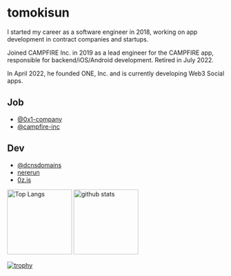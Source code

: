 # tomokisun

I started my career as a software engineer in 2018, working on app development in contract companies and startups. 

Joined CAMPFIRE Inc. in 2019 as a lead engineer for the CAMPFIRE app, responsible for backend/iOS/Android development. Retired in July 2022.

In April 2022, he founded ONE, Inc. and is currently developing Web3 Social apps.

## Job
- [@0x1-company](https://github.com/0x1-company)
- [@campfire-inc](https://github.com/campfire-inc)

## Dev
- [@dcnsdomains](https://github.com/dcnsdomains)
- [nererun](https://github.com/0x1-company/nererun)
- [0z.is](https://github.com/0x1-company/0z.is)

<p align="left"> 
  <img alt="Top Langs" height="150px" src="https://github-readme-stats.vercel.app/api/top-langs/?username=tomokisun&layout=compact&count_private=true&show_icons=true&theme=onedark" />
  <img alt="github stats" height="150px" src="https://github-readme-stats.vercel.app/api?username=tomokisun&count_private=true&show_icons=true&show_icons=true&theme=onedark" />
</p>

[![trophy](https://github-profile-trophy.vercel.app/?username=tomokisun&theme=onedark&column=7
)](https://github.com/ryo-ma/github-profile-trophy)
